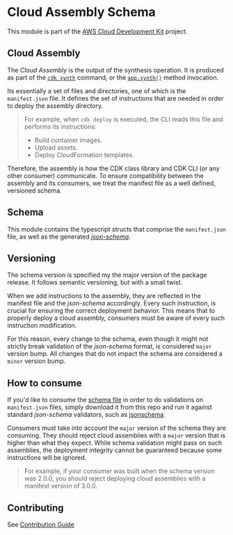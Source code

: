 # Cloud Assembly Schema

This module is part of the [AWS Cloud Development Kit](https://github.com/aws/aws-cdk) project.

## Cloud Assembly

The _Cloud Assembly_ is the output of the synthesis operation. It is produced as part of the
[`cdk synth`](https://github.com/aws/aws-cdk/tree/main/packages/aws-cdk#cdk-synthesize)
command, or the [`app.synth()`](https://github.com/aws/aws-cdk/blob/main/packages/@aws-cdk/core/lib/app.ts#L135) method invocation.

Its essentially a set of files and directories, one of which is the `manifest.json` file. It defines the set of instructions that are
needed in order to deploy the assembly directory.

> For example, when `cdk deploy` is executed, the CLI reads this file and performs its instructions:
>
> - Build container images.
> - Upload assets.
> - Deploy CloudFormation templates.

Therefore, the assembly is how the CDK class library and CDK CLI (or any other consumer) communicate. To ensure compatibility
between the assembly and its consumers, we treat the manifest file as a well defined, versioned schema.

## Schema

This module contains the typescript structs that comprise the `manifest.json` file, as well as the
generated [_json-schema_](./schema/cloud-assembly.schema.json).

## Versioning

The schema version is specified my the major version of the package release. It follows semantic versioning, but with a small twist.

When we add instructions to the assembly, they are reflected in the manifest file and the _json-schema_ accordingly.
Every such instruction, is crucial for ensuring the correct deployment behavior. This means that to properly deploy a cloud assembly,
consumers must be aware of every such instruction modification.

For this reason, every change to the schema, even though it might not strictly break validation of the _json-schema_ format,
is considered `major` version bump. All changes that do not impact the schema are considered a `minor` version bump.

## How to consume

If you'd like to consume the [schema file](./schema/cloud-assembly.schema.json) in order to do validations on `manifest.json` files,
simply download it from this repo and run it against standard _json-schema_ validators, such as [jsonschema](https://www.npmjs.com/package/jsonschema).

Consumers must take into account the `major` version of the schema they are consuming. They should reject cloud assemblies
with a `major` version that is higher than what they expect. While schema validation might pass on such assemblies, the deployment integrity
cannot be guaranteed because some instructions will be ignored.

> For example, if your consumer was built when the schema version was 2.0.0, you should reject deploying cloud assemblies with a
> manifest version of 3.0.0.

## Contributing

See [Contribution Guide](./CONTRIBUTING.md)

